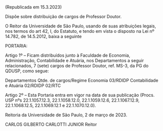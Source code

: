 (Republicada em 15.3.2023)

Dispõe sobre distribuição de cargos de Professor Doutor.

O Reitor da Universidade de São Paulo, usando de suas atribuições legais, nos termos do art 42, I, do Estatuto, e tendo em vista o disposto na Lei nº 14.782, de 14.5.2012, baixa a seguinte

PORTARIA:

Artigo 1º – Ficam distribuídos junto à Faculdade de Economia, Administração, Contabilidade e Atuária, nos Departamentos a seguir relacionados, 7 (sete) cargos de Professor Doutor, ref. MS-3, da PG do QDUSP, como segue:

Departamentos	Qtde. de cargos/Regime
Economia	03/RDIDP
Contabilidade e Atuária	02/RDIDP
02/RTC

Artigo 2º – Esta Portaria entra em vigor na data de sua publicação (Procs. USP nºs 22.1.1057.12.3, 22.1.1058.12.0, 22.1.1059.12.6, 22.1.1067.12.9, 22.1.1068.12.5, 22.1.1069.12.1 e 22.1.1070.12.0).

Reitoria da Universidade de São Paulo, 2 de março de 2023.

CARLOS GILBERTO CARLOTTI JUNIOR
Reitor